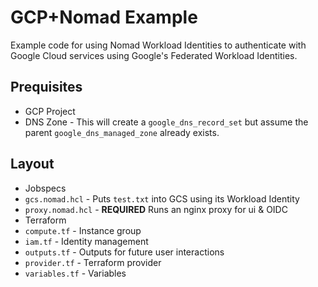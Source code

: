 # GCP+Nomad Example

Example code for using Nomad Workload Identities to authenticate with Google
Cloud services using Google's Federated Workload Identities.

## Prequisites

- GCP Project
- DNS Zone - This will create a `google_dns_record_set` but assume the
  parent `google_dns_managed_zone` already exists.

## Layout

- Jobspecs
 - `gcs.nomad.hcl` - Puts `test.txt` into GCS using its Workload Identity
 - `proxy.nomad.hcl` - **REQUIRED** Runs an nginx proxy for ui & OIDC
- Terraform
 - `compute.tf` - Instance group
 - `iam.tf` - Identity management
 - `outputs.tf` - Outputs for future user interactions
 - `provider.tf` - Terraform provider
 - `variables.tf` - Variables
